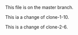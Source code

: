 This file is on the master branch.

This ia a change of clone-1-10.

This is a change of clone-2-6.
